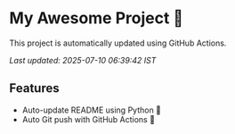 # My Awesome Project 🚀

This project is automatically updated using GitHub Actions.

_Last updated: 2025-07-10 06:39:42 IST_

## Features
- Auto-update README using Python 🐍
- Auto Git push with GitHub Actions 🤖
